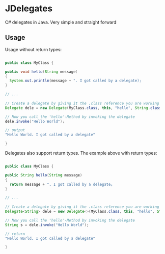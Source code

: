 # JDelegates
C# delegates  in Java. Very simple and straight forward


## Usage

Usage without return types:

```java

public class MyClass {

public void hello(String message)
{
  System.out.println(message + ". I got called by a delegate);
}

// ...
 
// Create a delegate by giving it the .class reference you are working in, the instance, the method name and the parameter types
Delegate dele = new Delegate(MyClass.class, this, "hello", String.class);

// Now you call the 'hello'-Method by invoking the delegate
dele.invoke("Hello World");

// output
"Hello World. I got called by a delegate"

}
```

Delegates also support return types. The example above with return types:

```java

public class MyClass {

public String hello(String message)
{
  return message + ". I got called by a delegate;
}

// ...
 
// Create a delegate by giving it the .class reference you are working in, the instance, the method name and the parameter types
Delegate<String> dele = new Delegate<>(MyClass.class, this, "hello", String.class);

// Now you call the 'hello'-Method by invoking the delegate
String s = dele.invoke("Hello World");

// return
"Hello World. I got called by a delegate"

}
```
